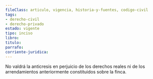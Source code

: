 ```yaml
---
fileClass: articulo, vigencia, historia-y-fuentes, codigo-civil
tags:
- derecho-civil
- derecho-privado
estado: vigente
tipo: inciso
libro:
titulo:
parrafo:
corriente-juridica:
---
```

No valdrá la anticresis en perjuicio de los derechos reales ni de los arrendamientos anteriormente constituidos sobre la finca.